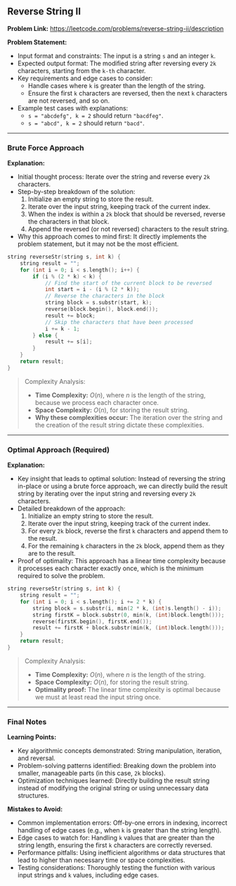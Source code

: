 ## Reverse String II
**Problem Link:** https://leetcode.com/problems/reverse-string-ii/description

**Problem Statement:**
- Input format and constraints: The input is a string `s` and an integer `k`.
- Expected output format: The modified string after reversing every `2k` characters, starting from the `k-th` character.
- Key requirements and edge cases to consider:
  - Handle cases where `k` is greater than the length of the string.
  - Ensure the first `k` characters are reversed, then the next `k` characters are not reversed, and so on.
- Example test cases with explanations:
  - `s = "abcdefg", k = 2` should return `"bacdfeg"`.
  - `s = "abcd", k = 2` should return `"bacd"`.

---

### Brute Force Approach

**Explanation:**
- Initial thought process: Iterate over the string and reverse every `2k` characters.
- Step-by-step breakdown of the solution:
  1. Initialize an empty string to store the result.
  2. Iterate over the input string, keeping track of the current index.
  3. When the index is within a `2k` block that should be reversed, reverse the characters in that block.
  4. Append the reversed (or not reversed) characters to the result string.
- Why this approach comes to mind first: It directly implements the problem statement, but it may not be the most efficient.

```cpp
string reverseStr(string s, int k) {
    string result = "";
    for (int i = 0; i < s.length(); i++) {
        if (i % (2 * k) < k) {
            // Find the start of the current block to be reversed
            int start = i - (i % (2 * k));
            // Reverse the characters in the block
            string block = s.substr(start, k);
            reverse(block.begin(), block.end());
            result += block;
            // Skip the characters that have been processed
            i += k - 1;
        } else {
            result += s[i];
        }
    }
    return result;
}
```

> Complexity Analysis:
> - **Time Complexity:** $O(n)$, where $n$ is the length of the string, because we process each character once.
> - **Space Complexity:** $O(n)$, for storing the result string.
> - **Why these complexities occur:** The iteration over the string and the creation of the result string dictate these complexities.

---

### Optimal Approach (Required)

**Explanation:**
- Key insight that leads to optimal solution: Instead of reversing the string in-place or using a brute force approach, we can directly build the result string by iterating over the input string and reversing every `2k` characters.
- Detailed breakdown of the approach:
  1. Initialize an empty string to store the result.
  2. Iterate over the input string, keeping track of the current index.
  3. For every `2k` block, reverse the first `k` characters and append them to the result.
  4. For the remaining `k` characters in the `2k` block, append them as they are to the result.
- Proof of optimality: This approach has a linear time complexity because it processes each character exactly once, which is the minimum required to solve the problem.

```cpp
string reverseStr(string s, int k) {
    string result = "";
    for (int i = 0; i < s.length(); i += 2 * k) {
        string block = s.substr(i, min(2 * k, (int)s.length() - i));
        string firstK = block.substr(0, min(k, (int)block.length()));
        reverse(firstK.begin(), firstK.end());
        result += firstK + block.substr(min(k, (int)block.length()));
    }
    return result;
}
```

> Complexity Analysis:
> - **Time Complexity:** $O(n)$, where $n$ is the length of the string.
> - **Space Complexity:** $O(n)$, for storing the result string.
> - **Optimality proof:** The linear time complexity is optimal because we must at least read the input string once.

---

### Final Notes

**Learning Points:**
- Key algorithmic concepts demonstrated: String manipulation, iteration, and reversal.
- Problem-solving patterns identified: Breaking down the problem into smaller, manageable parts (in this case, `2k` blocks).
- Optimization techniques learned: Directly building the result string instead of modifying the original string or using unnecessary data structures.

**Mistakes to Avoid:**
- Common implementation errors: Off-by-one errors in indexing, incorrect handling of edge cases (e.g., when `k` is greater than the string length).
- Edge cases to watch for: Handling `k` values that are greater than the string length, ensuring the first `k` characters are correctly reversed.
- Performance pitfalls: Using inefficient algorithms or data structures that lead to higher than necessary time or space complexities.
- Testing considerations: Thoroughly testing the function with various input strings and `k` values, including edge cases.